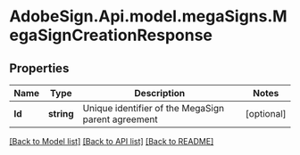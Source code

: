 # AdobeSign.Api.model.megaSigns.MegaSignCreationResponse
## Properties

Name | Type | Description | Notes
------------ | ------------- | ------------- | -------------
**Id** | **string** | Unique identifier of the MegaSign parent agreement | [optional] 

[[Back to Model list]](../README.md#documentation-for-models) [[Back to API list]](../README.md#documentation-for-api-endpoints) [[Back to README]](../README.md)

